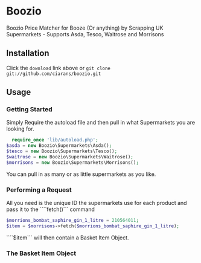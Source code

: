 # Boozio
Boozio Price Matcher for Booze (Or anything) by Scrapping UK Supermarkets - Supports Asda, Tesco, Waitrose and Morrisons

## Installation

Click the `download` link above or `git clone git://github.com/ciarans/boozio.git`

## Usage

### Getting Started

Simply Require the autoload file and then pull in what Supermarkets you are looking for.

  ```php
	require_once 'lib/autoload.php';
  $asda = new Boozio\Supermarkets\Asda();
  $tesco = new Boozio\Supermarkets\Tesco();
  $waitrose = new Boozio\Supermarkets\Waitrose();
  $morrisons = new Boozio\Supermarkets\Morrisons();
  ```
  
You can pull in as many or as little supermarkets as you like. 

### Performing a Request

All you need is the unique ID the supermarkets use for each product and pass it to the ````fetch()``` command

  ```php
  $morrions_bombat_saphire_gin_1_litre = 210564011;
  $item = $morrisons->fetch($morrions_bombat_saphire_gin_1_litre);
  ```
````$item``` will then contain a Basket Item Object.

### The Basket Item Object

  
